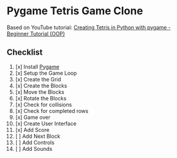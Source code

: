 # Pygame Tetris Game Clone

Based on YouTube
tutorial: [Creating Tetris in Python with pygame - Beginner Tutorial (OOP)](https://www.youtube.com/watch?v=nF_crEtmpBo)

## Checklist

1. [x] Install [Pygame](https://pypi.org/project/pygame-ce/)
2. [x] Setup the Game Loop
3. [x] Create the Grid
4. [x] Create the Blocks
5. [x] Move the Blocks
6. [x] Rotate the Blocks
7. [x] Check for collisions
8. [x] Check for completed rows
9. [x] Game over
10. [x] Create User Interface
11. [x] Add Score
12. [ ] Add Next Block
13. [ ] Add Controls
14. [ ] Add Sounds



